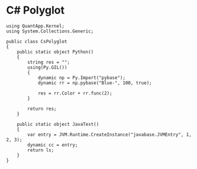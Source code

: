 C# Polyglot
===

    using QuantApp.Kernel;
    using System.Collections.Generic;

    public class CsPolyglot
    {   
        public static object Python()
        {
            string res = "";
            using(Py.GIL())
            {
                dynamic np = Py.Import("pybase");
                dynamic rr = np.pybase("Blue-", 100, true);

                res = rr.Color + rr.func(2);
            }
            
            return res;
        }
        
        public static object JavaTest()
        {
            var entry = JVM.Runtime.CreateInstance("javabase.JVMEntry", 1, 2, 3);
            dynamic cc = entry;
            return ls;
        }
    }

